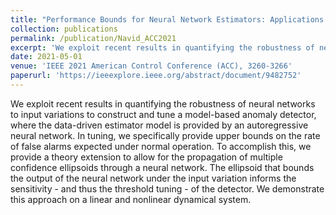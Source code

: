 ```yaml
---
title: "Performance Bounds for Neural Network Estimators: Applications in Fault Detection"
collection: publications
permalink: /publication/Navid_ACC2021
excerpt: 'We exploit recent results in quantifying the robustness of neural networks to input variations to construct and tune a model-based anomaly detector, where the data-driven estimator model is provided by an autoregressive neural network. In tuning, we specifically provide upper bounds on the rate of false alarms expected under normal operation. To accomplish this, we provide a theory extension to allow for the propagation of multiple confidence ellipsoids through a neural network. The ellipsoid that bounds the output of the neural network under the input variation informs the sensitivity - and thus the threshold tuning - of the detector. We demonstrate this approach on a linear and nonlinear dynamical system.'
date: 2021-05-01
venue: 'IEEE 2021 American Control Conference (ACC), 3260-3266'
paperurl: 'https://ieeexplore.ieee.org/abstract/document/9482752'
---
```



We exploit recent results in quantifying the robustness of neural networks to input variations to construct and tune a model-based anomaly detector, where the data-driven estimator model is provided by an autoregressive neural network. In tuning, we specifically provide upper bounds on the rate of false alarms expected under normal operation. To accomplish this, we provide a theory extension to allow for the propagation of multiple confidence ellipsoids through a neural network. The ellipsoid that bounds the output of the neural network under the input variation informs the sensitivity - and thus the threshold tuning - of the detector. We demonstrate this approach on a linear and nonlinear dynamical system.

